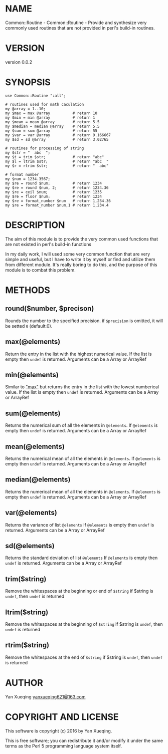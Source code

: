 # NAME

Common::Routine - Common::Routine - Provide and synthesize very commonly used routines that are not provided in perl's build-in routines.

# VERSION

version 0.0.2

# SYNOPSIS

    use Common::Routine ":all";

    # routines used for math caculation
    my @array = 1..10;
    my $max = max @array          # return 10
    my $min = min @array          # return 1
    my $mean = mean @array        # return 5.5
    my $median = median @array    # return 5.5
    my $sum = sum @array          # return 55
    my $var = var @array          # return 9.166667
    my $sd = sd @array            # return 3.02765

    # routines for processing of string
    my $str = "  abc  ";
    my $t = trim $str;            # return "abc"
    my $l = ltrim $str;           # return "abc  "
    my $r = rtrim $str;           # return "  abc"

    # format number
    my $num = 1234.3567;
    my $re = round $num;          # return 1234
    my $re = round $num, 2;       # return 1234.36
    my $re = ceil $num;           # return 1235
    my $re = floor $num;          # return 1234
    my $re = format_number $num   # return 1,234.36
    my $re = format_number $num,1 # return 1,234.4

# DESCRIPTION

The aim of this module is to provide the very common used functions that are not existed in perl's build-in functions

In my daily work, I will used some very common function that are very simple and useful, but I have to write it by
myself or find and utilize them from different module. It's really boring to do this, and the purpose of this module is
to combat this problem.

# METHODS

## round($number, $precison)

Rounds the number to the specified precision. if `$precision` is omitted, it will be setted `0` (default:0).

## max(@elements)

Return the entry in the list with the highest numerical value. If the list is empty then `undef` is returned.
Arguments can be a Array or ArrayRef

## min(@elements)

Similar to ["max"](#max) but returns the entry in the list with the lowest numberical value. If the list is empty
then `undef` is returned.
Arguments can be a Array or ArrayRef

## sum(@elements)

Returns the numerical sum of all the elements in `@elements`. If `@elements` is empty then
`undef` is returned.
Arguments can be a Array or ArrayRef

## mean(@elements)

Returns the numerical mean of all the elements in `@elements`. If `@elements` is empty
then `undef` is returned.
Arguments can be a Array or ArrayRef

## median(@elements)

Returns the numerical mean of all the elements in `@elements`. If `@elements` is empty
then `undef` is returned.
Arguments can be a Array or ArrayRef

## var(@elements)

Returns the variance of list `@elements`
If `@elements` is empty then `undef` is returned.
Arguments can be a Array or ArrayRef

## sd(@elements)

Returns the standard deviation of list `@elements`
If `@elements` is empty then `undef` is returned.
Arguments can be a Array or ArrayRef

## trim($string)

Remove the whitespaces at the beginning or end of `$string`
if $string is `undef`, then `undef` is returned

## ltrim($string)

Remove the whitespaces at the beginning of `$string`
if $string is `undef`, then `undef` is returned

## rtrim($string)

Remove the whitespaces at the end of `$string`
if $string is `undef`, then `undef` is returned

# AUTHOR

Yan Xueqing <yanxueqing621@163.com>

# COPYRIGHT AND LICENSE

This software is copyright (c) 2016 by Yan Xueqing.

This is free software; you can redistribute it and/or modify it under
the same terms as the Perl 5 programming language system itself.
